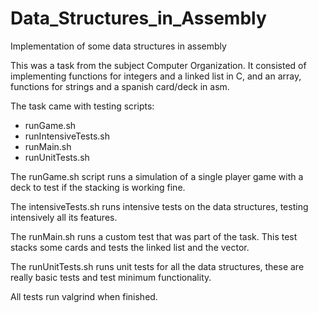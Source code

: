 # Data_Structures_in_Assembly
 Implementation of some data structures in assembly

This was a task from the subject Computer Organization.
It consisted of implementing functions for integers and a linked list in C,
and an array, functions for strings and a spanish card/deck in asm.

The task came with testing scripts:
* runGame.sh
* runIntensiveTests.sh
* runMain.sh
* runUnitTests.sh

The runGame.sh script runs a simulation of a single player game with a deck
to test if the stacking is working fine.

The intensiveTests.sh runs intensive tests on the data structures, testing
intensively all its features.

The runMain.sh runs a custom test that was part of the task.
This test stacks some cards and tests the linked list and the vector.

The runUnitTests.sh runs unit tests for all the data structures, these are
really basic tests and test minimum functionality.

All tests run valgrind when finished.
